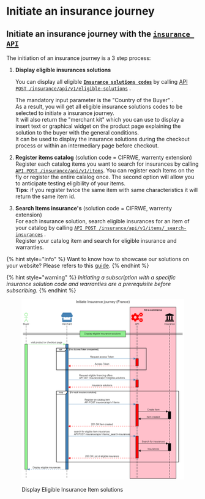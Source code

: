 # Initiate an insurance journey

## Initiate an insurance journey with the [`insurance API`](../../api-reference/insurance-api/)&#x20;

The initiation of an insurance journey is a 3 step process:

1.  **Display eligible insurances solutions**

    You can display all eligible [**`Insurance solutions codes`**](./#insurance-solutions-codes) by calling [API `POST /insurance/api/v1/eligible-solutions`](../../api-reference/insurance-api/) .&#x20;

    The mandatory input parameter is the  "Country of the Buyer" . \
    As a result, you will get all eligible insurance solutions codes to be selected to initiate a insurance journey.\
    It will also return the "merchant kit" which you can use to display a insert text or graphical widget on the product page explaining the solution to the buyer with the general conditions.\
    It can be used to display the insurance solutions during the checkout process or within an intermediary page before checkout.
2. **Register items catalog** (solution code = CIFRWE, warrenty extension)\
   Register each catalog items you want to search for insurances by calling [`API POST /insurance/api/v1/items`](../../api-reference/insurance-api/). You can register each Items on the fly or register the entire calalog once. The second option will allow you to anticipate testing eligibility of your items.\
   **Tips:** if you register twice the same item with same characteristics it will return the same item id.
3. **Search Items insurance's**  (solution code = CIFRWE, warrenty extension)\
   For each insurance solution, search eligible insurances for an item of your catalog by calling [`API POST /insurance/api/v1/items/_search-insurances`](../../api-reference/insurance-api/) _._\
   Register your catalog item and search for eligible insurance and warranties.&#x20;

{% hint style="info" %}
Want to know how to showcase our solutions on your website? Please refers to this [guide](../showcasing-solutions.md).
{% endhint %}

{% hint style="warning" %}
_Initiating a subscription with a specific insurance solution code and warranties are a prerequisite before subscribing._ &#x20;
{% endhint %}

<figure><img src="../../.gitbook/assets/Initiate Insurance journey (France).png" alt=""><figcaption><p>Display Eligible Insurance Item solutions</p></figcaption></figure>
